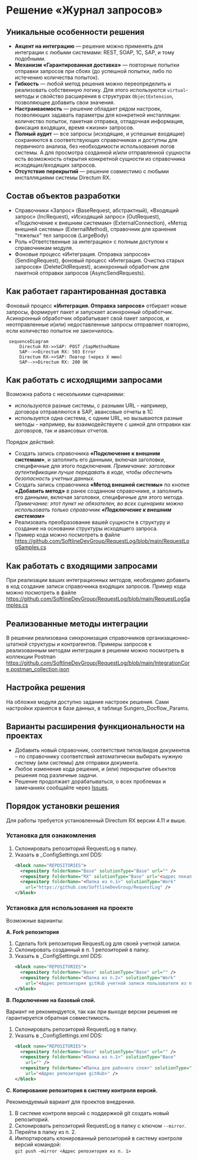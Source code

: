 # Решение «Журнал запросов»

##  Уникальные особенности решения
 - **Акцент на интеграцию** — решение можно применять для интеграции с любыми системами: REST, SOAP, 1C, SAP, и тому подобными.  
 - **Механизм «Гарантированная доставка»** — повторные попытки отправки запросов при сбоях (до успешной попытки, либо по истечению количества попыток).
 - **Гибкость** — любой метод решения можно переопределить и реализовать собственную логику. Для этого используются `virtual`-методы и свойство расширения в структурах `ObjectExtension`, позволяющее добавить свои значения.
 - **Настраиваемость** — решение обладает рядом настроек, позволяющих задавать параметры для конкретной инсталляции: количество попыток, пакетная отправка, отладочная информация, фиксация входящих, время «жизни» запросов.
 - **Полный аудит** — все запросы (исходящие, и успешные входящие) сохраняются в соответствующих справочниках и доступны для первичного анализа, без необходимости использования логов системы. А для просмотра созданной и/или отправленной сущности есть возможность открытия конкретной сущности из справочника исходящих/входящих запросов.
 - **Отсутствие перекрытий** —  решение совместимо с любыми инсталляциями системы Directum RX.

## Состав объектов разработки
 - Справочники «Запрос» (BaseRequest, абстрактный), «Входящий запрос» (IncRequest), «Исходящий запрос» (OutRequest), «Подключение к внешним системам» (ExternalConnection), «Метод внешней системы» (ExternalMethod), справочник для хранения "тяжелых" тел запросов (LargeBody)
 - Роль «Ответственные за интеграцию» с полным доступом к справочникам модуля.
 - Фоновые процесс «Интеграция. Отправка запросов» (SendingRequest), фоновый процесс «Интеграция. Очистка старых запросов» (DeleteOldRequest), асинхронный обработчик для пакетной отправки запросов (AsyncSendRequests).

## Как работает гарантированная доставка
Фоновый процесс **«Интеграция. Отправка запросов»** отбирает новые запросы, формирует пакет и запускает асинхронный обработчик. Асинхронный обработчик обрабатывает свой пакет запросов, и неотправленные и(или) недоставленные запросы отправляет повторно, если количество попыток не закончилось. 

```mermaid
 sequenceDiagram
     Directum RX->>SAP: POST /SapMethodName
     SAP-->>Directum RX: 503 Error
     Directum RX->>SAP: Повтор (через X мин)
     SAP-->>Directum RX: 200 OK
 ```
## Как работать с исходящими запросами
Возможна работа с несколькими сценариями:
- используются разные системы, с разными URL - например, договора отправляются в SAP, авансовые отчеты в 1С
- используется одна система, с одним URL, но вызываются разные методы - например, вы взаимодействуете с шиной для отправки как договоров, так и авансовых отчетов.

Порядок действий:
- Создать запись справочника **«Подключение к внешним системам»**, и заполнить его данными, включая заголовки, специфичные для этого подключения. _Примечание: заголовки аутентификации лучше передавать в коде, чтобы обеспечить безопасность учетных данных._
- Создать запись справочника **«Метод внешней системы»** по кнопке **«Добавить метод»** в ранее созданном справочнике, и заполнить его данными, включая заголовки, специфичные для этого метода. _Примечание: этот пункт не обязателен, во всех сценариях можно использовать только справочник **«Подключение к внешним системам»**_
- Реализовать преобразование вашей сущности в структуру и создание на основании структуры исходящего запроса.
- Пример кода можно посмотреть в файле https://github.com/SoftlineDevGroup/RequestLog/blob/main/RequestLogSamples.cs

## Как работать с входящими запросами
При реализации ваших интеграционных методов, необходимо добавить в код создание записи справочника входящих запросов. Пример кода можно посмотреть в файле https://github.com/SoftlineDevGroup/RequestLog/blob/main/RequestLogSamples.cs

## Реализованные методы интеграции
В решении реализована синхронизация справочников организационно-штатной структуры и контрагентов. Примеры запросов к реализованным методам интеграции в решении можно посмотреть в коллекции Postman https://github.com/SoftlineDevGroup/RequestLog/blob/main/IntegrationCore.postman_collection.json

## Настройка решения
На обложке модуля доступно задание настроек решения. Сами настройки хранятся в базе данных, в таблице Sungero_Docflow_Params.

## Варианты расширения функциональности на проектах
- Добавить новый справочник, соответствия типов/видов документов – по справочнику соответствий автоматически выбирать нужную систему (или системы) для отправки документа.
- Любое изменение кода решения, и (или) перекрытие объектов решения под различные задачи.
- Решение продолжает дорабатываться, о всех проблемах и замечаниях сообщайте через [Issues](https://github.com/SoftlineDevGroup/RequestLog/issues).
   
## Порядок установки решения
Для работы требуется установленный Directum RX версии 4.11 и выше.

### Установка для ознакомления
1. Склонировать репозиторий RequestLog в папку.
2. Указать в _ConfigSettings.xml DDS:
   ```xml
   <block name="REPOSITORIES">
     <repository folderName="Base" solutionType="Base" url="" />
     <repository folderName="RX" solutionType="Base" url="<адрес локального репозитория>" />
     <repository folderName="<Папка из п.1>" solutionType="Work" 
       url="https://github.com/SoftlineDevGroup/RequestLog" />
   </block>
   ```

### Установка для использования на проекте
Возможные варианты:

**A. Fork репозитория**

1. Сделать fork репозитория RequestLog для своей учетной записи.
2. Склонировать созданный в п. 1 репозиторий в папку.
3. Указать в _ConfigSettings.xml DDS:
   ``` xml
   <block name="REPOSITORIES">
     <repository folderName="Base" solutionType="Base" url="" />
     <repository folderName="<Папка из п.2>" solutionType="Work"
       url="<Адрес репозитория gitHub учетной записи пользователя из п. 1>" />
   </block>
   ```

**B. Подключение на базовый слой.**

Вариант не рекомендуется, так как при выходе версии решения не гарантируется обратная совместимость.
1. Склонировать репозиторий RequestLog в папку.
2. Указать в _ConfigSettings.xml DDS:
   ``` xml
   <block name="REPOSITORIES">
     <repository folderName="Base" solutionType="Base" url="" />
     <repository folderName="<Папка из п.1>" solutionType="Base"
       url="" />
     <repository folderName="<Папка для рабочего слоя>" solutionType="Work"
       url="<Адрес репозитория gitHub>" />
   </block>
   ```

**C. Копирование репозитория в систему контроля версий.**

Рекомендуемый вариант для проектов внедрения.
1. В системе контроля версий с поддержкой git создать новый репозиторий.
2. Склонировать репозиторий RequestLog в папку с ключом `--mirror`.
3. Перейти в папку из п. 2.
4. Импортировать клонированный репозиторий в систему контроля версий командой: \
   `git push –mirror <Адрес репозитория из п. 1>`
